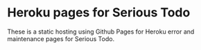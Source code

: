 # Heroku pages for Serious Todo

These is a static hosting using Github Pages for Heroku error and maintenance pages for Serious Todo.
